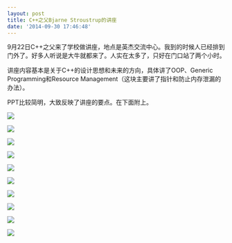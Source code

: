 ```yaml
---
layout: post
title: C++之父Bjarne Stroustrup的讲座
date: '2014-09-30 17:46:48'
---
```


9月22日C++之父来了学校做讲座，地点是英杰交流中心。我到的时候人已经排到门外了。好多人听说是大牛就都来了。人实在太多了，只好在门口站了两个小时。

讲座内容基本是关于C++的设计思想和未来的方向，具体讲了OOP、Generic Programming和Resource Management（这块主要讲了指针和防止内存泄漏的办法）。

PPT比较简明，大致反映了讲座的要点。在下面附上。

![](/content/images/2016/05/IMG_2596.jpg)

![](/content/images/2016/05/IMG_2598.jpg)

![](/content/images/2016/05/IMG_2599.jpg)

![](/content/images/2016/05/IMG_2601.jpg)

![](/content/images/2016/05/IMG_2602.jpg)

![](/content/images/2016/05/IMG_2603.jpg)

![](/content/images/2016/05/IMG_2604.jpg)

![](/content/images/2016/05/IMG_2605.jpg)

![](/content/images/2016/05/IMG_2606.jpg)

![](/content/images/2016/05/IMG_2607.jpg)